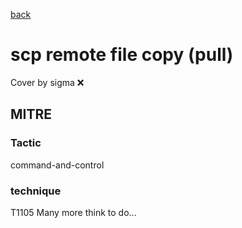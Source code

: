 [back](../index.md)
# scp remote file copy (pull)
Cover by sigma :x: 
## MITRE
### Tactic
command-and-control
### technique
T1105
Many more think to do...